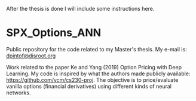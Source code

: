 After the thesis is done I will include some instructions here.

# SPX_Options_ANN
Public repository for the code related to my Master's thesis. My e-mail is: dpintof@disroot.org

Work related to the paper Ke and Yang (2019) Option Pricing with Deep Learning. My code is inspired by what the authors made publicly available: https://github.com/ycm/cs230-proj. The objective is to price/evaluate vanilla options (financial derivatives) using different kinds of neural networks. 


